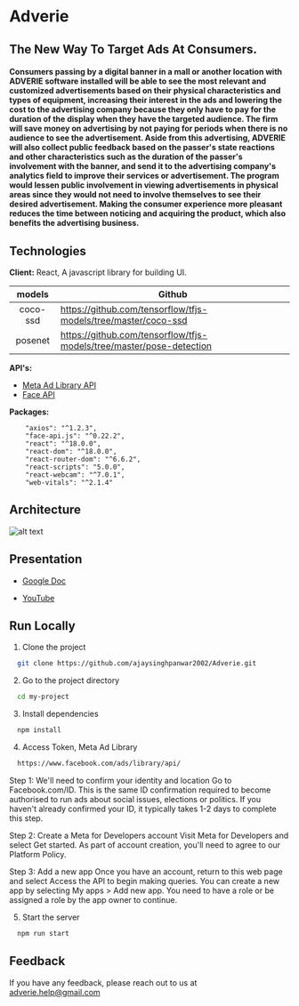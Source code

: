 # Adverie

## The New Way To Target Ads At Consumers.

#### Consumers passing by a digital banner in a mall or another location with ADVERIE software installed will be able to see the most relevant and customized advertisements based on their physical characteristics and types of equipment, increasing their interest in the ads and lowering the cost to the advertising company because they only have to pay for the duration of the display when they have the targeted audience. The firm will save money on advertising by not paying for periods when there is no audience to see the advertisement. Aside from this advertising, ADVERIE will also collect public feedback based on the passer's state reactions and other characteristics such as the duration of the passer's involvement with the banner, and send it to the advertising company's analytics field to improve their services or advertisement. The program would lessen public involvement in viewing advertisements in physical areas since they would not need to involve themselves to see their desired advertisement. Making the consumer experience more pleasant reduces the time between noticing and acquiring the product, which also benefits the advertising business.

## Technologies

**Client:** React, A javascript library for building UI.

|  models  	|                            Github                                  	|
|:--------:	|----------------------------------------------------------------------	|
| coco-ssd 	| https://github.com/tensorflow/tfjs-models/tree/master/coco-ssd       	|
| posenet  	| https://github.com/tensorflow/tfjs-models/tree/master/pose-detection 	|

**API's:**
- [Meta Ad Library API](https://www.facebook.com/ads/library/api/?source=nav-header)
- [Face API](https://justadudewhohacks.github.io/face-api.js/docs/index.html)

**Packages:**
```
    "axios": "^1.2.3",
    "face-api.js": "^0.22.2",
    "react": "^18.0.0",
    "react-dom": "^18.0.0",
    "react-router-dom": "^6.6.2",
    "react-scripts": "5.0.0",
    "react-webcam": "^7.0.1",
    "web-vitals": "^2.1.4"
```



## Architecture
![alt text](https://github.com/[ajaysinghpanwar2002]/[adverie]/blob/[main]/[assets]adveriearchitecture.png?raw=true)

## Presentation

- [Google Doc](https://docs.google.com/presentation/d/1hRRgJOeYDQbmXxmWivBtOfguw_bynbiST_7V_2DzgH4/edit?usp=sharing)

- [YouTube](https://www.youtube.com/watch?v=yp_HWlSnIzU)
## Run Locally

1) Clone the project

```bash
  git clone https://github.com/ajaysinghpanwar2002/Adverie.git
```

2) Go to the project directory

```bash
  cd my-project
```

3) Install dependencies

```bash
  npm install
```

4) Access Token, Meta Ad Library

```bash
  https://www.facebook.com/ads/library/api/
```
Step 1: We'll need to confirm your identity and location
Go to Facebook.com/ID. This is the same ID confirmation required to become authorised to run ads about social issues, elections or politics. If you haven't already confirmed your ID, it typically takes 1-2 days to complete this step.

Step 2: Create a Meta for Developers account
Visit Meta for Developers and select Get started. As part of account creation, you'll need to agree to our Platform Policy.

Step 3: Add a new app
Once you have an account, return to this web page and select Access the API to begin making queries. You can create a new app by selecting My apps > Add new app. You need to have a role or be assigned a role by the app owner to continue.

5) Start the server

```bash
  npm run start
```


## Feedback

If you have any feedback, please reach out to us at adverie.help@gmail.com

